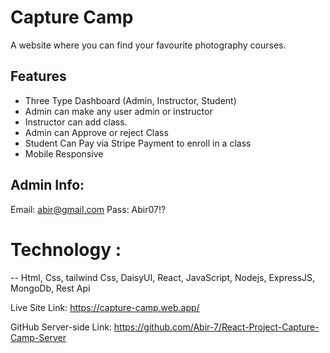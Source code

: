 
# Capture Camp

A website where you can find your favourite photography courses.
## Features

* Three Type Dashboard (Admin, Instructor, Student)
* Admin can make any user admin or instructor
* Instructor can add class.
* Admin can Approve or reject Class
* Student Can Pay via Stripe Payment to enroll in a class
* Mobile Responsive


 ## Admin Info:
 Email: abir@gmail.com
 Pass: Abir07!?


# Technology :
 -- Html, Css, tailwind Css, DaisyUI, React, JavaScript, Nodejs, ExpressJS, MongoDb, Rest Api


Live Site Link: https://capture-camp.web.app/

GitHub Server-side Link: https://github.com/Abir-7/React-Project-Capture-Camp-Server

